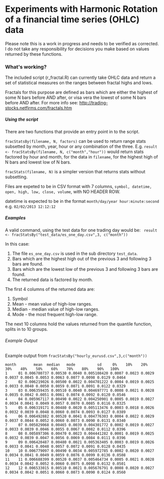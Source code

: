 # Experiments with Harmonic Rotation of a financial time series (OHLC) data

Please note this is a work in progress and needs to be verified as corrected. I do not take any responsibility for decisions you make based on values returned by these functions.

### What's working?
The included script (r_fractal.R) can currently take OHLC data and return a set of statistical measures on the ranges between fractal highs and lows.

Fractals for this purpose are defined as bars which are either the highest of some N bars before AND after, or visa vera the lowest of some N bars before AND after. For more info see: http://trading-stocks.netfirms.com/fractals.htm

##### Using the script
There are two functions that provide an entry point in to the script.

`fracStatsBy(filename, N, factors)` can be used to return range stats subsetted by month, year, hour or any combination of the three.
E.g. `result <- fracStatsBy(filename, N, c("month","hour"))` would return stats factored by hour and month, for the data in `filename`, for the highest high of N bars and lowest low of N bars.

`fracStats(filename, N)` is a simpler version that returns stats without subsetting.

Files are expeted to be in CSV format with 7 columns, ```symbol, datetime, open, high, low, close, volume```, with NO HEADER ROW.

datetime is expected to be in the format ```month/day/year hour:minute:second``` e.g. ```02/02/2013 12:12:12```

##### Examples
A valid command, using the test data for one trading day would be:
``` result <- fracStatsBy("test_data/es_one_day.csv",3, c("month"))```

In this case:

1. The file ```es_one_day.csv``` is used in the sub directory ```test_data```. 
2. Bars which are the highest high out of the previous 3 and following 3 bars are found.
3. Bars which are the lowest low of the previous 3 and following 3 bars are found.
4. The returned data is factored by month.

The first 4 columns of the returned data are:

1. Symbol
2. Mean - mean value of high-low ranges.
3. Median - median value of high-low ranges.
4. Mode - the most frequent high-low range.

The next 10 columns hold the values returned from the quantile function, splits in to 10 groups.

###### Example Output
Example output from `fracStatsBy("hourly_eurusd.csv",3,c("month"))`

    month        mean  median   mode          sd     0%    10%    20%    30%    40%    50%    60%    70%    80%    90%   100%
    1     01 0.006780737 0.00530 0.0040 0.005108420 0.0007 0.0023 0.0029 0.0037 0.0045 0.0053 0.0063 0.0077 0.0098 0.0129 0.0464
    2     02 0.006219026 0.00500 0.0022 0.004701222 0.0004 0.0019 0.0025 0.0033 0.0040 0.0050 0.0059 0.0071 0.0091 0.0122 0.0329
    3     03 0.006359435 0.00510 0.0040 0.004697771 0.0008 0.0021 0.0028 0.0035 0.0042 0.0051 0.0061 0.0074 0.0092 0.0120 0.0546
    4     04 0.005967117 0.00490 0.0022 0.004250901 0.0005 0.0019 0.0027 0.0034 0.0041 0.0049 0.0057 0.0070 0.0085 0.0116 0.0325
    5     05 0.006319171 0.00480 0.0020 0.005113476 0.0003 0.0018 0.0026 0.0032 0.0039 0.0048 0.0060 0.0074 0.0093 0.0127 0.0389
    6     06 0.006492882 0.00520 0.0041 0.004776303 0.0004 0.0022 0.0029 0.0037 0.0044 0.0052 0.0060 0.0073 0.0090 0.0131 0.0340
    7     07 0.005829068 0.00465 0.0039 0.004301772 0.0002 0.0019 0.0027 0.0033 0.0039 0.0046 0.0055 0.0067 0.0082 0.0112 0.0396
    8     08 0.005897306 0.00470 0.0023 0.004441282 0.0001 0.0019 0.0025 0.0032 0.0039 0.0047 0.0056 0.0069 0.0084 0.0111 0.0396
    9     09 0.006420487 0.00480 0.0021 0.005363405 0.0003 0.0019 0.0026 0.0033 0.0041 0.0048 0.0057 0.0072 0.0091 0.0128 0.0435
    10    10 0.006779097 0.00490 0.0034 0.005972785 0.0002 0.0020 0.0027 0.0034 0.0041 0.0049 0.0059 0.0076 0.0099 0.0136 0.0508   
    11    11 0.006688399 0.00520 0.0037 0.005464734 0.0005 0.0021 0.0028 0.0034 0.0042 0.0052 0.0060 0.0075 0.0098 0.0132 0.0501
    12    12 0.006533015 0.00510 0.0021 0.005676791 0.0008 0.0020 0.0027 0.0034 0.0042 0.0051 0.0060 0.0073 0.0090 0.0124 0.0560
